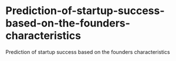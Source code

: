 # Prediction-of-startup-success-based-on-the-founders-characteristics
Prediction of startup success based on the founders characteristics

